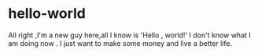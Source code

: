 # hello-world
All right ,I'm a new guy here,all I know is 'Hello , world!'
I don't know what I am doing now .
I just want to make some money and live a better life.
